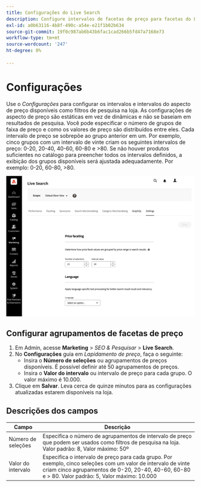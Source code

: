 ```yaml
---
title: Configurações do Live Search
description: Configure intervalos de facetas de preço para facetas do Live Search.
exl-id: a0b63116-4b8f-490c-a54e-e21f1b02b634
source-git-commit: 19f0c987ab6b43b6fac1cad266b5fd47a7168e73
workflow-type: tm+mt
source-wordcount: '247'
ht-degree: 0%

---
```


# Configurações

Use o *Configurações* para configurar os intervalos e intervalos do aspecto de preço disponíveis como filtros de pesquisa na loja. As configurações de aspecto de preço são estáticas em vez de dinâmicas e não se baseiam em resultados de pesquisa.
Você pode especificar o número de grupos de faixa de preço e como os valores de preço são distribuídos entre eles. Cada intervalo de preço se sobrepõe ao grupo anterior em um. Por exemplo, cinco grupos com um intervalo de vinte criam os seguintes intervalos de preço: 0-20, 20-40, 40-60, 60-80 e >80. Se não houver produtos suficientes no catálogo para preencher todos os intervalos definidos, a exibição dos grupos disponíveis será ajustada adequadamente. Por exemplo: 0-20, 60-80, >80.

![Configurações](assets/settings.png)

## Configurar agrupamentos de facetas de preço

1. Em Admin, acesse **Marketing** > *SEO &amp; Pesquisar* > **Live Search**.
1. No **Configurações** guia em *Lapidamento de preço*, faça o seguinte:
   * Insira o **Número de seleções** ou agrupamentos de preços disponíveis. É possível definir até 50 agrupamentos de preços.
   * Insira o **Valor do intervalo** ou intervalo de preço para cada grupo. O valor máximo é 10.000.
1. Clique em **Salvar**.
Leva cerca de quinze minutos para as configurações atualizadas estarem disponíveis na loja.

## Descrições dos campos

| Campo | Descrição |
|--- |--- |
| Número de seleções | Especifica o número de agrupamentos de intervalo de preço que podem ser usados como filtros de pesquisa na loja. Valor padrão: 8, Valor máximo: 50º |
| Valor do intervalo | Especifica o intervalo de preço para cada grupo. Por exemplo, cinco seleções com um valor de intervalo de vinte criam cinco agrupamentos de 0-20, 20-40, 40-60, 60-80 e > 80. Valor padrão: 5, Valor máximo: 10.000 |
